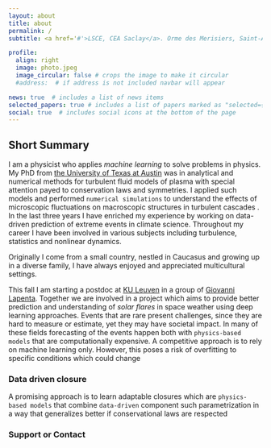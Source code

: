 ```yaml
---
layout: about
title: about
permalink: /
subtitle: <a href='#'>LSCE, CEA Saclay</a>. Orme des Merisiers, Saint-Aubin, France

profile:
  align: right
  image: photo.jpeg
  image_circular: false # crops the image to make it circular
  #address:  # if address is not included navbar will appear

news: true  # includes a list of news items
selected_papers: true # includes a list of papers marked as "selected={true}"
social: true  # includes social icons at the bottom of the page
---
```



## Short Summary

I am a physicist who applies *machine learning* to solve problems in physics. My PhD from [the University of Texas at Austin](https://www.utexas.edu) was in analytical and numerical methods for turbulent fluid models of plasma with special attention payed to conservation laws and symmetries. I applied such models and performed  `numerical simulations` to understand the effects of microscopic fluctuations on macroscopic structures in turbulent cascades . In the last three years I have enriched my experience by working on data-driven prediction of extreme events in climate science.  Throughout my career I have been involved in various subjects including turbulence, statistics and nonlinear dynamics. 

Originally I come from a small country, nestled in Caucasus and growing up in a diverse family, I have always enjoyed and appreciated multicultural settings. 

This fall I am starting a postdoc at [KU Leuven](https://www.kuleuven.be/english/kuleuven/index.html) in a group of [Giovanni Lapenta](https://www.kuleuven.be/wieiswie/en/person/00052182). Together we are involved in a project which aims to provide better prediction and understanding of *solar flares* in space weather using deep learning approaches. Events that are rare present challenges, since they are hard to measure or estimate, yet they may have societal impact. In many of these fields forecasting of the events happen both with `physics-based models` that are computationally expensive. A competitive approach is to rely on machine learning only. However, this poses a risk of overfitting to specific conditions which could change

### Data driven closure

A promising approach is to learn adaptable closures which are `physics-based models` that combine `data-driven` component such parametrization in a way that generalizes better if conservational laws are respected

### Support or Contact
